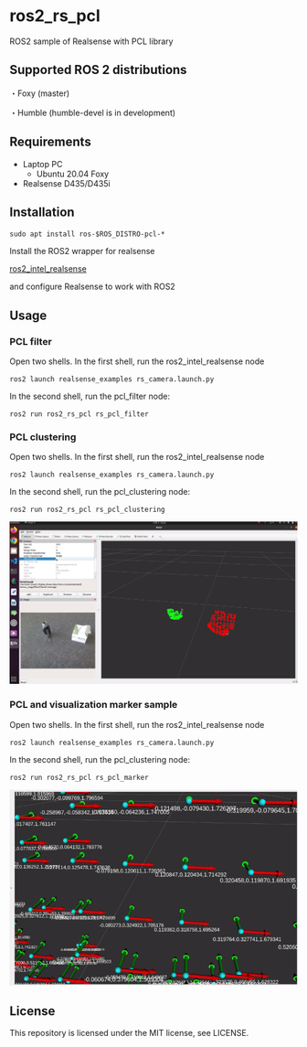 # ros2_rs_pcl
ROS2 sample of Realsense with PCL library

## Supported ROS 2 distributions
・Foxy (master)

・Humble (humble-devel is in development)

## Requirements
- Laptop PC
  - Ubuntu 20.04 Foxy
- Realsense D435/D435i

## Installation
```
sudo apt install ros-$ROS_DISTRO-pcl-*
```

Install the ROS2 wrapper for realsense

[ros2_intel_realsense](https://github.com/intel/ros2_intel_realsense)

and configure Realsense to work with ROS2

## Usage
### PCL filter
Open two shells.
In the first shell, run the ros2_intel_realsense node
```
ros2 launch realsense_examples rs_camera.launch.py
```

In the second shell, run the pcl_filter node:
```
ros2 run ros2_rs_pcl rs_pcl_filter
```

### PCL clustering
Open two shells.
In the first shell, run the ros2_intel_realsense node
```
ros2 launch realsense_examples rs_camera.launch.py
```

In the second shell, run the pcl_clustering node:
```
ros2 run ros2_rs_pcl rs_pcl_clustering
```

![rs clustering img](/img/pcl_cluster.png)

### PCL and visualization marker sample
Open two shells.
In the first shell, run the ros2_intel_realsense node
```
ros2 launch realsense_examples rs_camera.launch.py
```

In the second shell, run the pcl_clustering node:
```
ros2 run ros2_rs_pcl rs_pcl_marker
```

![rs clustering img](/img/pcl_and_marker.png)

## License
This repository is licensed under the MIT license, see LICENSE.

